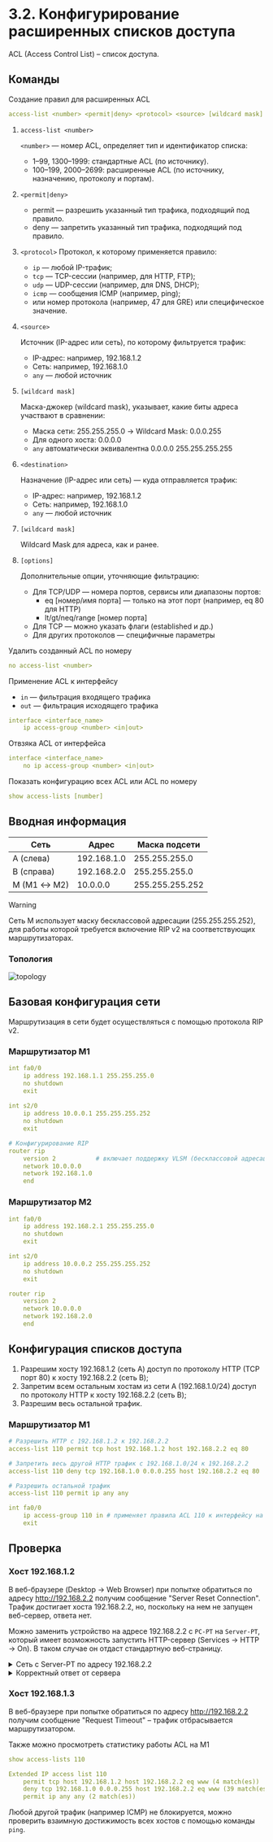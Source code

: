 # 3.2. Конфигурирование расширенных списков доступа
ACL (Access Control List) – список доступа.

## Команды
Создание правил для расширенных ACL
```yaml
access-list <number> <permit|deny> <protocol> <source> [wildcard mask] <destination> [wildcard mask] [options]
```
1. `access-list <number>`

    `<number>` — номер ACL, определяет тип и идентификатор списка:
    - 1–99, 1300–1999: стандартные ACL (по источнику).
    - 100–199, 2000–2699: расширенные ACL (по источнику, назначению, протоколу и портам).

2. `<permit|deny>`
    - permit — разрешить указанный тип трафика, подходящий под правило.
    - deny — запретить указанный тип трафика, подходящий под правило.
3. `<protocol>`
    Протокол, к которому применяется правило:
    - `ip` — любой IP-трафик;
    - `tcp` — TCP-сессии (например, для HTTP, FTP);
    - `udp` — UDP-сессии (например, для DNS, DHCP);
    - `icmp` — сообщения ICMP (например, ping);
    - или номер протокола (например, 47 для GRE) или специфическое значение.
4. `<source>`

    Источник (IP-адрес или сеть), по которому фильтруется трафик:
    - IP-адрес: например, 192.168.1.2
    - Сеть: например, 192.168.1.0
    - `any` — любой источник
5. `[wildcard mask]`
    
    Маска-джокер (wildcard mask), указывает, какие биты адреса участвают в сравнении:
    
    - Маска сети: 255.255.255.0 → Wildcard Mask: 0.0.0.255
    - Для одного хоста: 0.0.0.0
    - `any` автоматически эквивалентна 0.0.0.0 255.255.255.255
6. `<destination>`
    
    Назначение (IP-адрес или сеть) — куда отправляется трафик:
    - IP-адрес: например, 192.168.1.2
    - Сеть: например, 192.168.1.0
    - `any` — любой источник
7. `[wildcard mask]`

    Wildcard Mask для адреса, как и ранее.
8. `[options]`

    Дополнительные опции, уточняющие фильтрацию:
    - Для TCP/UDP — номера портов, сервисы или диапазоны портов:
        - eq [номер/имя порта] — только на этот порт (например, eq 80 для HTTP)
        - lt/gt/neq/range [номер порта]
    - Для TCP — можно указать флаги (established и др.)
    - Для других протоколов — специфичные параметры

Удалить созданный ACL по номеру
```yaml
no access-list <number>
```

Применение ACL к интерфейсу
- `in` — фильтрация входящего трафика
- `out` — фильтрация исходящего трафика
```yaml
interface <interface_name>
    ip access-group <number> <in|out>
```

Отвзяка ACL от интерфейса
```yaml
interface <interface_name>
    no ip access-group <number> <in|out>
```

Показать конфигурацию всех ACL или ACL по номеру
```yaml
show access-lists [number]
```

## Вводная информация
| Сеть        | Адрес       | Маска подсети   |
|------------ |-------------|-----------------|
| A (слева)   | 192.168.1.0 | 255.255.255.0   |
| B (справа)  | 192.168.2.0 | 255.255.255.0   |
| M (M1 ↔ M2) | 10.0.0.0    | 255.255.255.252 |

> [!WARNING]
> Сеть M использует маску бесклассовой адресации (255.255.255.252), для работы которой требуется включение RIP v2 на соответствующих маршрутизаторах.

### Топология
![topology](https://i.imgur.com/rasnj1N.png)

## Базовая конфигурация сети
Маршрутизация в сети будет осуществляться с помощью протокола RIP v2.

### Маршрутизатор M1
```yaml
int fa0/0
    ip address 192.168.1.1 255.255.255.0
    no shutdown
    exit
    
int s2/0
    ip address 10.0.0.1 255.255.255.252
    no shutdown
    exit

# Конфигурирование RIP
router rip
    version 2           # включает поддержку VLSM (бесклассовой адресации)
    network 10.0.0.0
    network 192.168.1.0
    end
```

### Маршрутизатор M2
```yaml
int fa0/0
    ip address 192.168.2.1 255.255.255.0
    no shutdown
    exit

int s2/0
    ip address 10.0.0.2 255.255.255.252
    no shutdown
    exit

router rip
    version 2
    network 10.0.0.0
    network 192.168.2.0
    end
```

## Конфигурация списков доступа
1. Разрешим хосту 192.168.1.2 (сеть A) доступ по протоколу HTTP (TCP порт 80) к хосту 192.168.2.2 (сеть B);
2. Запретим всем остальным хостам из сети A (192.168.1.0/24) доступ по протоколу HTTP к хосту 192.168.2.2 (сеть B);
3. Разрешим весь остальной трафик.

### Маршрутизатор M1
```yaml
# Разрешить HTTP с 192.168.1.2 к 192.168.2.2
access-list 110 permit tcp host 192.168.1.2 host 192.168.2.2 eq 80

# Запретить весь другой HTTP трафик с 192.168.1.0/24 к 192.168.2.2
access-list 110 deny tcp 192.168.1.0 0.0.0.255 host 192.168.2.2 eq 80

# Разрешить остальной трафик
access-list 110 permit ip any any

int fa0/0
    ip access-group 110 in # применяет правила ACL 110 к интерфейсу на вход
    exit
```

## Проверка
### Хост 192.168.1.2
В веб-браузере (Desktop → Web Browser) при попытке обратиться по адресу http://192.168.2.2 получим сообщение "Server Reset Connection". Трафик достигает хоста 192.168.2.2, но, поскольку на нем не запущен веб-сервер, ответа нет.

Можно заменить устройство на адресе 192.168.2.2 c `PC-PT` на `Server-PT`, который имеет возможность запустить HTTP-сервер (Services → HTTP → On). В таком случае он отдаст стандартную веб-страницу.

<details>
  <summary>Сеть с Server-PT по адресу 192.168.2.2</summary>

  ![Сеть с Server-PT](https://i.imgur.com/xVMF3l8.png)
</details>


<details>
  <summary>Корректный ответ от сервера</summary>

  ![Корректный ответ от сервера](https://i.imgur.com/kVhjUFg.png)
</details>


### Хост 192.168.1.3
В веб-браузере при попытке обратиться по адресу http://192.168.2.2 получим сообщение "Request Timeout" – трафик отбрасывается маршрутизатором.


Также можно просмотреть статистику работы ACL на M1
```yaml
show access-lists 110
```
```yaml
Extended IP access list 110
    permit tcp host 192.168.1.2 host 192.168.2.2 eq www (4 match(es))
    deny tcp 192.168.1.0 0.0.0.255 host 192.168.2.2 eq www (39 match(es))
    permit ip any any (2 match(es))
```

Любой другой трафик (например ICMP) не блокируется, можно проверить взаимную достижимость всех хостов с помощью команды `ping`.

